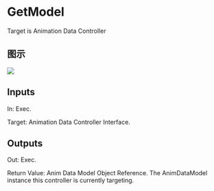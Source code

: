 # GetModel

Target is Animation Data Controller

## 图示

![]($-20221218-17531950.png)

## Inputs

In: Exec.

Target: Animation Data Controller Interface.  

## Outputs

Out: Exec.

Return Value: Anim Data Model Object Reference. The AnimDataModel instance this controller is currently targeting.

